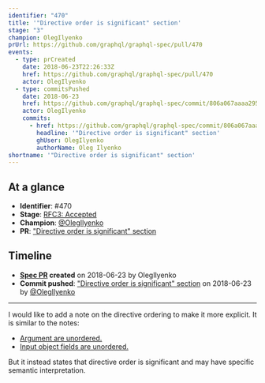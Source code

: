 ```yaml
---
identifier: "470"
title: '"Directive order is significant" section'
stage: "3"
champion: OlegIlyenko
prUrl: https://github.com/graphql/graphql-spec/pull/470
events:
  - type: prCreated
    date: 2018-06-23T22:26:33Z
    href: https://github.com/graphql/graphql-spec/pull/470
    actor: OlegIlyenko
  - type: commitsPushed
    date: 2018-06-23
    href: https://github.com/graphql/graphql-spec/commit/806a067aaaa2957f79de2bff0720c5f9af473a1a
    actor: OlegIlyenko
    commits:
      - href: https://github.com/graphql/graphql-spec/commit/806a067aaaa2957f79de2bff0720c5f9af473a1a
        headline: '"Directive order is significant" section'
        ghUser: OlegIlyenko
        authorName: Oleg Ilyenko
shortname: '"Directive order is significant" section'
---
```


## At a glance

- **Identifier**: #470
- **Stage**: [RFC3: Accepted](https://github.com/graphql/graphql-spec/blob/main/CONTRIBUTING.md#stage-3-accepted)
- **Champion**: [@OlegIlyenko](https://github.com/OlegIlyenko)
- **PR**: ["Directive order is significant" section](https://github.com/graphql/graphql-spec/pull/470)

<!-- BEGIN_CUSTOM_TEXT -->



<!-- END_CUSTOM_TEXT -->

## Timeline

- **[Spec PR](https://github.com/graphql/graphql-spec/pull/470) created** on 2018-06-23 by OlegIlyenko
- **Commit pushed**: ["Directive order is significant" section](https://github.com/graphql/graphql-spec/commit/806a067aaaa2957f79de2bff0720c5f9af473a1a) on 2018-06-23 by [@OlegIlyenko](https://github.com/OlegIlyenko)

<!-- VERBATIM -->

---

I would like to add a note on the directive ordering to make it more explicit. It is similar to the notes:

* [Argument are unordered. ](http://facebook.github.io/graphql/June2018/#example-7eba7)
* [Input object fields are unordered.](http://facebook.github.io/graphql/June2018/#example-09646)

But it instead states that directive order is significant and may have specific semantic interpretation.

